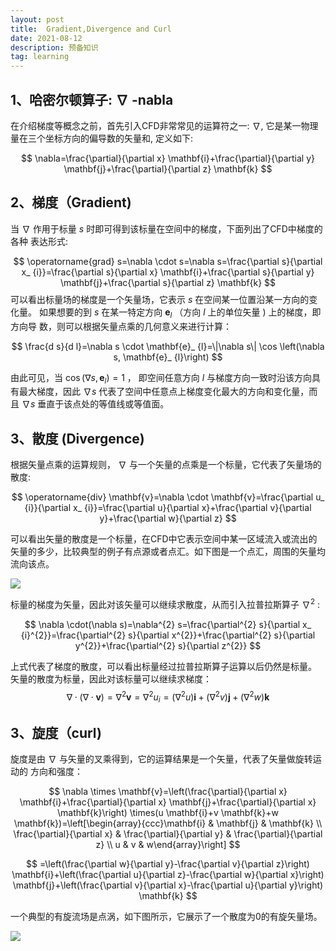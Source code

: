 ```yaml
---
layout: post
title:  Gradient,Divergence and Curl
date: 2021-08-12
description: 预备知识
tag: learning
---
```


## 1、哈密尔顿算子: $\nabla$ -nabla

在介绍梯度等概念之前，首先引入CFD非常常见的运算符之一: $\nabla$, 它是某一物理量在三个坐标方向的偏导数的矢量和, 定义如下:

$$
\nabla=\frac{\partial}{\partial x} \mathbf{i}+\frac{\partial}{\partial y} \mathbf{j}+\frac{\partial}{\partial z} \mathbf{k}
$$

## 2、梯度（Gradient)

当 $\nabla$ 作用于标量 $s$ 时即可得到该标量在空间中的梯度，下面列出了CFD中梯度的各种 表达形式:

$$
\operatorname{grad} s=\nabla \cdot s=\nabla s=\frac{\partial s}{\partial x_ {i}}=\frac{\partial s}{\partial x} \mathbf{i}+\frac{\partial s}{\partial y} \mathbf{j}+\frac{\partial s}{\partial z} \mathbf{k}
$$
可以看出标量场的梯度是一个矢量场，它表示 $s$ 在空间某一位置沿某一方向的变化量。 如果想要的到 $s$ 在某一特定方向 $\mathbf{e}_ {l}$ （方向 $l$ 上的单位矢量 $)$ 上的梯度，即方向导 数，则可以根据矢量点乘的几何意义来进行计算：

$$
\frac{d s}{d l}=\nabla s \cdot \mathbf{e}_ {l}=\|\nabla s\| \cos \left(\nabla s, \mathbf{e}_ {l}\right)
$$

由此可见，当 $\cos \left(\nabla s, \mathbf{e}_ {l}\right)=1$ ， 即空间任意方向 $l$ 与梯度方向一致时沿该方向具有最大梯度，因此 $\nabla s$ 代表了空间中任意点上梯度变化最大的方向和变化量，而且 $\nabla s$ 垂直于该点处的等值线或等值面。

## 3、散度 (Divergence)

根据矢量点乘的运算规则， $\nabla$ 与一个矢量的点乘是一个标量，它代表了矢量场的散度:

$$
\operatorname{div} \mathbf{v}=\nabla \cdot \mathbf{v}=\frac{\partial u_ {i}}{\partial x_ {i}}=\frac{\partial u}{\partial x}+\frac{\partial v}{\partial y}+\frac{\partial w}{\partial z}
$$

可以看出矢量的散度是一个标量，在CFD中它表示空间中某一区域流入或流出的矢量的多少，比较典型的例子有点源或者点汇。如下图是一个点汇，周围的矢量均流向该点。

![](https://suifeng2020.github.io/images/posts/Gradient/img1.jpg)

标量的梯度为矢量，因此对该矢量可以继续求散度，从而引入拉普拉斯算子 $\nabla^{2}$ :

$$
\nabla \cdot(\nabla s)=\nabla^{2} s=\frac{\partial^{2} s}{\partial x_ {i}^{2}}=\frac{\partial^{2} s}{\partial x^{2}}+\frac{\partial^{2} s}{\partial y^{2}}+\frac{\partial^{2} s}{\partial z^{2}}
$$

上式代表了梯度的散度，可以看出标量经过拉普拉斯算子运算以后仍然是标量。
矢量的散度为标量，因此对该标量可以继续求梯度：
$$
\nabla \cdot(\nabla \cdot \mathbf{v})=\nabla^{2} \mathbf{v}=\nabla^{2} u_ {i}=\left(\nabla^{2} u\right) \mathbf{i}+\left(\nabla^{2} v\right) \mathbf{j}+\left(\nabla^{2} w\right) \mathbf{k}
$$

## 3、旋度（curl)

旋度是由 $\nabla$ 与矢量的叉乘得到，它的运算结果是一个矢量，代表了矢量做旋转运动的 方向和强度：

$$
\nabla \times \mathbf{v}=\left(\frac{\partial}{\partial x} \mathbf{i}+\frac{\partial}{\partial x} \mathbf{j}+\frac{\partial}{\partial x} \mathbf{k}\right) \times(u \mathbf{i}+v \mathbf{k}+w \mathbf{k})=\left[\begin{array}{ccc}\mathbf{i} & \mathbf{j} & \mathbf{k} \\ \frac{\partial}{\partial x} & \frac{\partial}{\partial y} & \frac{\partial}{\partial z} \\ u & v & w\end{array}\right]
$$

$$
=\left(\frac{\partial w}{\partial y}-\frac{\partial v}{\partial z}\right) \mathbf{i}+\left(\frac{\partial u}{\partial z}-\frac{\partial w}{\partial x}\right) \mathbf{j}+\left(\frac{\partial v}{\partial x}-\frac{\partial u}{\partial y}\right) \mathbf{k}
$$

一个典型的有旋流场是点涡，如下图所示，它展示了一个散度为0的有旋矢量场。

![](https://suifeng2020.github.io/images/posts/Gradient/img2.jpg)